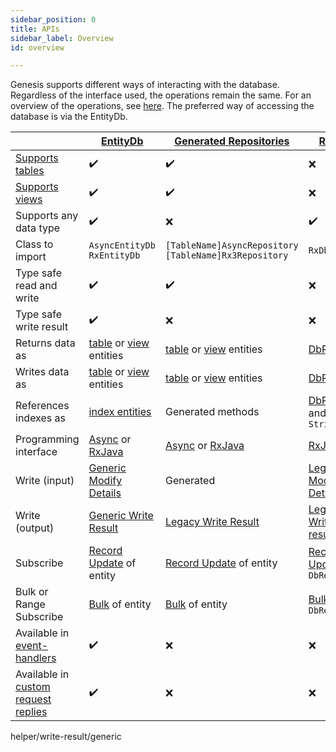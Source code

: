 ```yaml
---
sidebar_position: 0 
title: APIs 
sidebar_label: Overview 
id: overview

---
```


Genesis supports different ways of interacting with the database. Regardless of the interface used, the operations 
remain the same. For an overview of the operations, see [here](../../operations/overview). The preferred way of 
accessing the database is via the EntityDb. 

|                                                                                              | [EntityDb](../entity-db)                                                        | [Generated Repositories](../generated)                                          | [RxDb](../rxdb)                                                        |
|----------------------------------------------------------------------------------------------|---------------------------------------------------------------------------------|---------------------------------------------------------------------------------|------------------------------------------------------------------------|
| [Supports tables](../../data-structure/tables)                                               | ✔️                                                                              | ✔️                                                                              | ❌                                                                      |
| [Supports views](../../data-structure/views)                                                 | ✔️                                                                              | ✔️                                                                              | ❌                                                                      |
| Supports any data type                                                                       | ✔️                                                                              | ❌                                                                               | ✔️                                                                     |
| Class to import                                                                              | `AsyncEntityDb` <br/> `RxEntityDb`                                              | `[TableName]AsyncRepository` <br/> `[TableName]Rx3Repository`                   | `RxDb`                                                                 |
| Type safe read and write                                                                     | ✔️                                                                              | ✔️                                                                              | ❌                                                                      | 
| Type safe write result                                                                       | ✔️                                                                              | ❌                                                                               | ❌                                                                      | 
| Returns data as                                                                              | [table](../../entity-types/tables) or [view](../../entity-types/views) entities | [table](../../entity-types/tables) or [view](../../entity-types/views) entities | [DbRecord](../../data/dbrecord)                                        |
| Writes data as                                                                               | [table](../../entity-types/tables) or [view](../../entity-types/views) entities | [table](../../entity-types/tables) or [view](../../entity-types/views) entities | [DbRecord](../../data/dbrecord)                                        |
| References indexes as                                                                        | [index entities](../../entity-types/indices)                                    | Generated methods                                                               | [DbRecord](../../data/dbrecord) and `String`                           |
| Programming interface                                                                        | [Async](../../reference/async) or [RxJava](../../reference/rxjava)      | [Async](../../reference/async) or [RxJava](../../reference/rxjava)      | [RxJava](../../reference/rxjava)                                   |
| Write (input)                                                                                | [Generic Modify Details](../../helper/modify/generic)                           | Generated                                                                       | [Legacy Modify Details](../../helper/modify/legacy)                    |
| Write (output)                                                                               | [Generic Write Result](../../helper/write-result/generic)                       | [Legacy Write Result](../../helper/write-result/legacy)                         | [Legacy Write result](../../helper/write-result/legacy)                |
| Subscribe                                                                                    | [Record Update](../../helper/subscription/record-update) of entity              | [Record Update](../../helper/subscription/record-update) of entity              | [Record Update](../../helper/subscription/record-update) of `DbRecord` |
| Bulk or Range Subscribe                                                                      | [Bulk](../../helper/subscription/bulk) of entity                                | [Bulk](../../helper/subscription/bulk) of entity                                | [Bulk](../../helper/subscription/bulk) of `DbRecord`                   |
| Available in [event-handlers](../../../configure-key-modules/event-handlers/configure)       | ✔️                                                                              | ❌                                                                               | ❌                                                                      |
| Available in [custom request replies](../../../configure-key-modules/request-servers/custom) | ✔️                                                                              | ❌                                                                               | ❌                                                                      |

️helper/write-result/generic